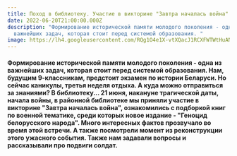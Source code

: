 ```yaml
---
title: Поход в библиотеку. Участие в викторине "Завтра началась война"
date: 2022-06-20T21:00:00.000Z
description: "Формирование исторической памяти молодого поколения - одна из
  важнейших задач, которая стоит перед системой образования. "
image: https://lh4.googleusercontent.com/RQg1O4e1X-vtXQacJ1RCXFWTWtHuANALPwCywjj1EqWhkJOcNPYC77Mh-fl2hU8rOJe-ft6qd9dsUe7ubDGpIZz3WdBOOw3kGhkhl76D0cUOVR-M7Gm-x74UUd_9bgIwRA=w1280
---
```

#### Формирование исторической памяти молодого поколения - одна из важнейших задач, которая стоит перед системой образования. Нам, будущим 9-классникам, предстоит экзамен по истории Беларуси. Но сейчас каникулы, третья неделя отдыха. А куда можно отправиться за знаниями? В библиотеку... 21 июня, накануне трагической даты, начала войны, в районной библиотеке мы приняли участие в викторине "Завтра началась война", ознакомились с подборкой книг по военной тематике, среди которых новое издание - "Геноцид белорусского народа". Много интересных фактов прозвучало во время этой встречи. А также посмотрели момент из реконструкции этого ужасного события. Также нам задавали вопросы и рассказывали про подвиги солдат.